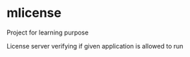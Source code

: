 # mlicense

Project for learning purpose

License server verifying if given application is allowed to run
